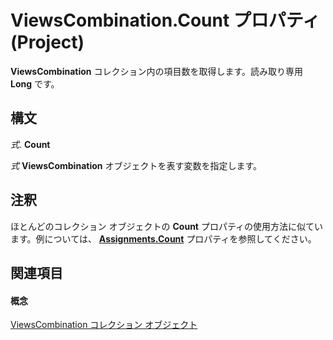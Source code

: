 
# ViewsCombination.Count プロパティ (Project)

 **ViewsCombination** コレクション内の項目数を取得します。読み取り専用 **Long** です。


## 構文

 _式_. **Count**

 _式_ **ViewsCombination** オブジェクトを表す変数を指定します。


## 注釈

ほとんどのコレクション オブジェクトの **Count** プロパティの使用方法に似ています。例については、 **[Assignments.Count](de8cee7b-a471-4c3f-2965-de6c3d47dda5.md)** プロパティを参照してください。


## 関連項目


#### 概念


[ViewsCombination コレクション オブジェクト](eb9549ed-d6af-29ba-0e11-74984d954f38.md)